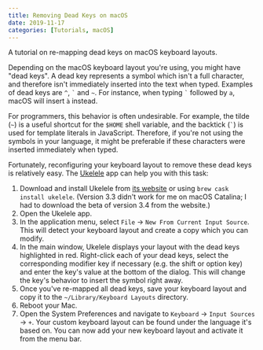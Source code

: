 ```yaml
---
title: Removing Dead Keys on macOS
date: 2019-11-17
categories: [Tutorials, macOS]
---
```


A tutorial on re-mapping dead keys on macOS keyboard layouts.

<!--more-->

Depending on the macOS keyboard layout you're using, you might have "dead keys". A dead key represents a symbol which isn't a full character, and therefore isn't immediately inserted into the text when typed. Examples of dead keys are `^`, `` ` `` and `~`. For instance, when typing `` ` `` followed by `a`, macOS will insert `à` instead.

For programmers, this behavior is often undesirable. For example, the tilde (`~`) is a useful shortcut for the `$HOME` shell variable, and the backtick (`` ` ``) is used for template literals in JavaScript. Therefore, if you're not using the symbols in your language, it might be preferable if these characters were inserted immediately when typed.

Fortunately, reconfiguring your keyboard layout to remove these dead keys is relatively easy. The [Ukelele](https://software.sil.org/ukelele) app can help you with this task:

1. Download and install Ukelele from [its website](https://software.sil.org/ukelele/#downloads) or using `brew cask install ukelele`. (Version 3.3 didn't work for me on macOS Catalina; I had to download the beta of version 3.4 from the website.)
2. Open the Ukelele app.
3. In the application menu, select `File` → `New From Current Input Source`. This will detect your keyboard layout and create a copy which you can modify.
4. In the main window, Ukelele displays your layout with the dead keys highlighted in red. Right-click each of your dead keys, select the corresponding modifier key if necessary (e.g. the shift or option key) and enter the key's value at the bottom of the dialog. This will change the key's behavior to insert the symbol right away.
5. Once you've re-mapped all dead keys, save your keyboard layout and copy it to the `~/Library/Keyboard Layouts` directory.
6. Reboot your Mac.
7. Open the System Preferences and navigate to `Keyboard` → `Input Sources` → `+`. Your custom keyboard layout can be found under the language it's based on. You can now add your new keyboard layout and activate it from the menu bar.
